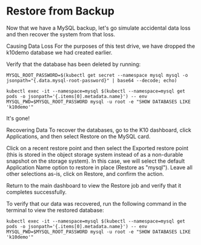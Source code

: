# Restore from Backup
Now that we have a MySQL backup, let's go simulate accidental data loss and then recover the system from that loss.

Causing Data Loss
For the purposes of this test drive, we have dropped the k10demo database we had created earlier.

Verify that the database has been deleted by running:

```
MYSQL_ROOT_PASSWORD=$(kubectl get secret --namespace mysql mysql -o jsonpath="{.data.mysql-root-password}" | base64 --decode; echo)

kubectl exec -it --namespace=mysql $(kubectl --namespace=mysql get pods -o jsonpath='{.items[0].metadata.name}') -- env MYSQL_PWD=$MYSQL_ROOT_PASSWORD mysql -u root -e "SHOW DATABASES LIKE 'k10demo'"
```

It's gone!

Recovering Data
To recover the databases, go to the K10 dashboard, click Applications, and then select Restore on the MySQL card.

Click on a recent restore point and then select the Exported restore point (this is stored in the object storage system instead of as a non-durable snapshot on the storage system). In this case, we will select the default Application Name option to restore in place (Restore as "mysql"). Leave all other selections as-is, click on Restore, and confirm the action.

Return to the main dashboard to view the Restore job and verify that it completes successfully.

To verify that our data was recovered, run the following command in the terminal to view the restored database:

```
kubectl exec -it --namespace=mysql $(kubectl --namespace=mysql get pods -o jsonpath='{.items[0].metadata.name}') -- env MYSQL_PWD=$MYSQL_ROOT_PASSWORD mysql -u root -e "SHOW DATABASES LIKE 'k10demo'"
```
